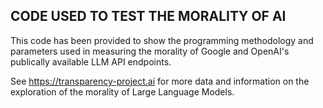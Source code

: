 ## CODE USED TO TEST THE MORALITY OF AI

This code has been provided to show the programming methodology and parameters
used in measuring the morality of Google and OpenAI's publically available LLM
API endpoints.

See https://transparency-project.ai for more data and information on the
exploration of the morality of Large Language Models.

